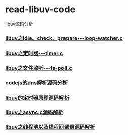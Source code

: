 # read-libuv-code
libuv源码分析

### [libuv之idle、check、prepare---loop-watcher.c](https://blog.csdn.net/THEANARKH/article/details/84888799)
### [libuv之定时器---timer.c](https://blog.csdn.net/THEANARKH/article/details/84889133)
### [libuv之文件监听---fs-poll.c](https://blog.csdn.net/THEANARKH/article/details/84889326)
### [nodejs的dns解析源码分析](https://blog.csdn.net/THEANARKH/article/details/88370049)
### [libuv的定时器原理源码解析](https://blog.csdn.net/THEANARKH/article/details/88374042)
### [libuv之async.c源码解析](https://blog.csdn.net/THEANARKH/article/details/88374586)
### [libuv之线程池以及线程间通信源码解析](https://blog.csdn.net/THEANARKH/article/details/88374615)
